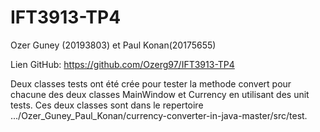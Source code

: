 # IFT3913-TP4
Ozer Guney (20193803) et Paul Konan(20175655)

Lien GitHub: https://github.com/Ozerg97/IFT3913-TP4

Deux classes tests ont été crée pour tester la methode convert pour chacune des deux classes MainWindow et Currency en utilisant des unit tests. 
Ces deux classes sont dans le repertoire .../Ozer_Guney_Paul_Konan/currency-converter-in-java-master/src/test. 
